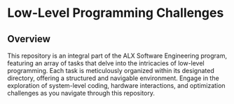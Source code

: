 # Low-Level Programming Challenges

## Overview

This repository is an integral part of the ALX Software Engineering program,
featuring an array of tasks that delve into the intricacies of low-level programming.
Each task is meticulously organized within its designated directory, offering a structured and navigable environment.
Engage in the exploration of system-level coding, hardware interactions, and optimization challenges as you navigate through this repository.

